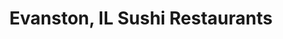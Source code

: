 ---
layout: city
title: Evanston, IL Sushi Restaurants
permalink: /illinois/evanston/
stateAbbr: IL
stateName: Illinois
cityName: Evanston

---
